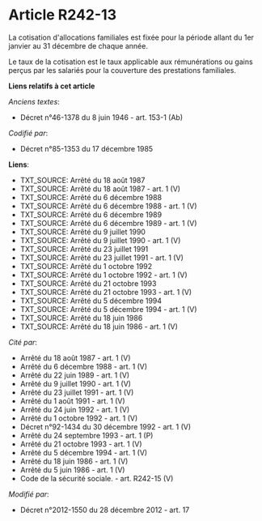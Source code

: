 # Article R242-13

La cotisation d'allocations familiales est fixée pour la période allant du 1er janvier au 31 décembre de chaque année. 

Le taux de la cotisation est            le taux applicable aux rémunérations ou gains perçus par les salariés pour la
couverture des prestations familiales.

**Liens relatifs à cet article**

_Anciens textes_:

  - Décret n°46-1378 du 8 juin 1946 - art. 153-1 (Ab)

_Codifié par_:

  - Décret n°85-1353 du 17 décembre 1985

**Liens**:

  - TXT_SOURCE: Arrêté du 18 août 1987
  - TXT_SOURCE: Arrêté du 18 août 1987 - art. 1 (V)
  - TXT_SOURCE: Arrêté du 6 décembre 1988
  - TXT_SOURCE: Arrêté du 6 décembre 1988 - art. 1 (V)
  - TXT_SOURCE: Arrêté du 6 décembre 1989
  - TXT_SOURCE: Arrêté du 6 décembre 1989 - art. 1 (V)
  - TXT_SOURCE: Arrêté du 9 juillet 1990
  - TXT_SOURCE: Arrêté du 9 juillet 1990 - art. 1 (V)
  - TXT_SOURCE: Arrêté du 23 juillet 1991
  - TXT_SOURCE: Arrêté du 23 juillet 1991 - art. 1 (V)
  - TXT_SOURCE: Arrêté du 1 octobre 1992
  - TXT_SOURCE: Arrêté du 1 octobre 1992 - art. 1 (V)
  - TXT_SOURCE: Arrêté du 21 octobre 1993
  - TXT_SOURCE: Arrêté du 21 octobre 1993 - art. 1 (V)
  - TXT_SOURCE: Arrêté du 5 décembre 1994
  - TXT_SOURCE: Arrêté du 5 décembre 1994 - art. 1 (V)
  - TXT_SOURCE: Arrêté du 18 juin 1986
  - TXT_SOURCE: Arrêté du 18 juin 1986 - art. 1 (V)

_Cité par_:

  - Arrêté du 18 août 1987 - art. 1 (V)
  - Arrêté du 6 décembre 1988 - art. 1 (V)
  - Arrêté du 22 juin 1989 - art. 1 (V)
  - Arrêté du 9 juillet 1990 - art. 1 (V)
  - Arrêté du 23 juillet 1991 - art. 1 (V)
  - Arrêté du 1 août 1991 - art. 1 (V)
  - Arrêté du 24 juin 1992 - art. 1 (V)
  - Arrêté du 1 octobre 1992 - art. 1 (V)
  - Décret n°92-1434 du 30 décembre 1992 - art. 1 (V)
  - Arrêté du 24 septembre 1993 - art. 1 (P)
  - Arrêté du 21 octobre 1993 - art. 1 (V)
  - Arrêté du 5 décembre 1994 - art. 1 (V)
  - Arrêté du 18 juin 1986 - art. 1 (V)
  - Arrêté du 5 juin 1986 - art. 1 (V)
  - Code de la sécurité sociale. - art. R242-15 (V)

_Modifié par_:

  - Décret n°2012-1550 du 28 décembre 2012 - art. 17
